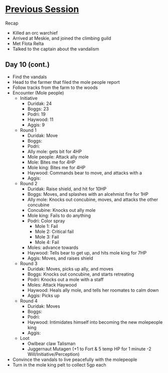 # [Previous Session](2020-01-06.md)

Recap

- Killed an orc warchief
- Arrived at Meskie, and joined the climbing guild
- Met Flota Relta
- Talked to the captain about the vandalism

## Day 10 (cont.)

- Find the vandals
- Head to the farmer that filed the mole people report
- Follow tracks from the farm to the woods
- Encounter (Mole people)
  - Initiative
    - Duridak: 24
    - Boggs: 23
    - Podri: 19
    - Haywood: 11
    - Aggis: 9
  - Round 1
    - Duridak: Move
    - Boggs:
    - Podri:
    - Ally mole: gets bit for 4HP
    - Mole people: Attack ally mole
    - Mole: Bites me for 4HP
    - Mole king: Bites me for 4HP
    - Haywood: Commands bear to move, and attacks with a
    - Aggis:
  - Round 2
    - Duridak: Raise shield, and hit for 10HP
    - Boggs: Moves, and splashes with an alcehmist fire for 1HP
    - Ally mole: Knocks out concubine, moves, and attacks the other concubine
    - Concubine: Knocks out ally mole
    - Mole king: Fails to do anything
    - Podri: Color spray
      - Mole 1: Fail
      - Mole 2: Critical fail
      - Mole 3: Fail
      - Mole 4: Fail
    - Moles: advance towards
    - Haywood: Tells bear to get up, and hits mole king for 7HP
    - Aggis: Moves, and raises shield
  - Round 3
    - Duridak: Moves, picks up ally, and moves
    - Boggs: Knocks out concubine, and starts retreating
    - Podri: Knocks out a mole with a staff
    - Moles: Attack Haywood
    - Haywood: Heals ally mole, and tells her roomates to calm down
    - Aggis: Picks up
  - Round 4
    - Duridak: Moves
    - Boggs:
    - Podri:
    - Haywood: Intimidates himself into becoming the new molepeople king
    - Aggis:
  - Loot
    - Owlbear claw Talisman
    - Juggernaut Mutagen (+1 to Fort & 5 temp HP for 1 minute -2 Will/Initiative/Perception)
- Convince the vandals to live peacefully with the molepeople
- Turn in the mole king pelt to collect 5gp each
